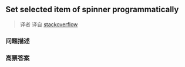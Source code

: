 ## Set selected item of spinner programmatically

> 译者 译自 [stackoverflow](http://stackoverflow.com/questions/11072576/set-selected-item-of-spinner-programmatically) 

### 问题描述 

### 高票答案 

